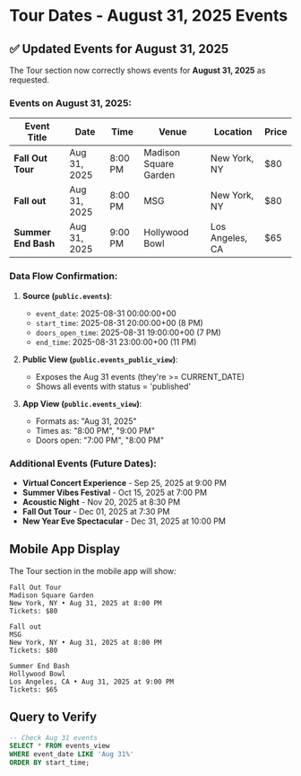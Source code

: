 # Tour Dates - August 31, 2025 Events

## ✅ Updated Events for August 31, 2025

The Tour section now correctly shows events for **August 31, 2025** as requested.

### Events on August 31, 2025:

| Event Title | Date | Time | Venue | Location | Price |
|------------|------|------|-------|----------|-------|
| **Fall Out Tour** | Aug 31, 2025 | 8:00 PM | Madison Square Garden | New York, NY | $80 |
| **Fall out** | Aug 31, 2025 | 8:00 PM | MSG | New York, NY | $80 |
| **Summer End Bash** | Aug 31, 2025 | 9:00 PM | Hollywood Bowl | Los Angeles, CA | $65 |

### Data Flow Confirmation:

1. **Source (`public.events`)**:
   - `event_date`: 2025-08-31 00:00:00+00
   - `start_time`: 2025-08-31 20:00:00+00 (8 PM)
   - `doors_open_time`: 2025-08-31 19:00:00+00 (7 PM)
   - `end_time`: 2025-08-31 23:00:00+00 (11 PM)

2. **Public View (`public.events_public_view`)**:
   - Exposes the Aug 31 events (they're >= CURRENT_DATE)
   - Shows all events with status = 'published'

3. **App View (`public.events_view`)**:
   - Formats as: "Aug 31, 2025"
   - Times as: "8:00 PM", "9:00 PM"
   - Doors open: "7:00 PM", "8:00 PM"

### Additional Events (Future Dates):

- **Virtual Concert Experience** - Sep 25, 2025 at 9:00 PM
- **Summer Vibes Festival** - Oct 15, 2025 at 7:00 PM  
- **Acoustic Night** - Nov 20, 2025 at 8:30 PM
- **Fall Out Tour** - Dec 01, 2025 at 7:30 PM
- **New Year Eve Spectacular** - Dec 31, 2025 at 10:00 PM

## Mobile App Display

The Tour section in the mobile app will show:

```
Fall Out Tour
Madison Square Garden
New York, NY • Aug 31, 2025 at 8:00 PM
Tickets: $80

Fall out
MSG
New York, NY • Aug 31, 2025 at 8:00 PM
Tickets: $80

Summer End Bash
Hollywood Bowl
Los Angeles, CA • Aug 31, 2025 at 9:00 PM
Tickets: $65
```

## Query to Verify

```sql
-- Check Aug 31 events
SELECT * FROM events_view 
WHERE event_date LIKE 'Aug 31%'
ORDER BY start_time;
```
